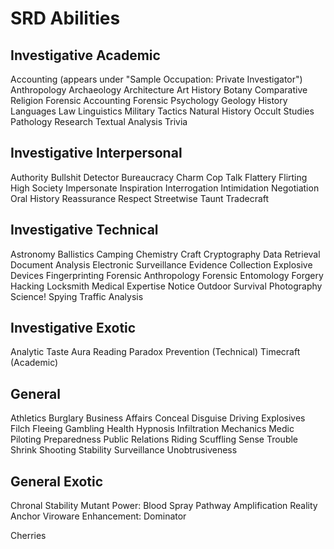 # SRD Abilities

## Investigative Academic
Accounting (appears under "Sample Occupation: Private Investigator")
Anthropology
Archaeology
Architecture
Art History
Botany
Comparative Religion
Forensic Accounting
Forensic Psychology
Geology
History
Languages
Law
Linguistics
Military Tactics
Natural History
Occult Studies
Pathology
Research
Textual Analysis
Trivia


## Investigative Interpersonal

Authority
Bullshit Detector
Bureaucracy
Charm
Cop Talk
Flattery
Flirting
High Society
Impersonate
Inspiration
Interrogation
Intimidation
Negotiation
Oral History
Reassurance
Respect
Streetwise
Taunt
Tradecraft


## Investigative Technical

Astronomy
Ballistics
Camping
Chemistry
Craft
Cryptography
Data Retrieval
Document Analysis
Electronic Surveillance
Evidence Collection
Explosive Devices
Fingerprinting
Forensic Anthropology
Forensic Entomology
Forgery
Hacking
Locksmith
Medical Expertise
Notice
Outdoor Survival
Photography
Science!
Spying
Traffic Analysis


## Investigative Exotic

Analytic Taste
Aura Reading
Paradox Prevention (Technical)
Timecraft (Academic)


## General

Athletics
Burglary
Business Affairs
Conceal
Disguise
Driving
Explosives
Filch
Fleeing
Gambling
Health
Hypnosis
Infiltration
Mechanics
Medic
Piloting
Preparedness
Public Relations
Riding
Scuffling
Sense Trouble
Shrink
Shooting
Stability
Surveillance
Unobtrusiveness

## General Exotic

Chronal Stability
Mutant Power: Blood Spray
Pathway Amplification
Reality Anchor
Viroware Enhancement: Dominator

Cherries
